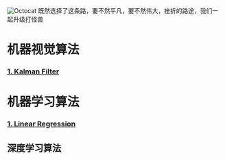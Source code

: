 ![Octocat](https://github.githubassets.com/images/icons/emoji/octocat.png) 既然选择了这条路，要不然平凡，要不然伟大，挫折的路途，我们一起升级打怪兽

# 机器视觉算法

### [1. Kalman Filter](./docs/SUPPORT.html)

# 机器学习算法

### [1. Linear Regression](./docs/SUPPORT.html)

## 深度学习算法
